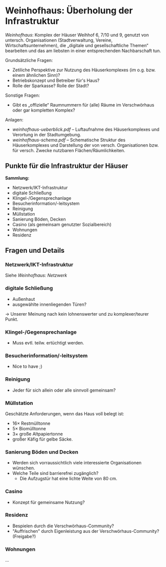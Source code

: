# Weinhofhaus: Überholung der Infrastruktur

*Weinhofhaus*: Komplex der Häuser Weihhof 6, 7/10 und 9, genutzt von untersch. Organisationen (Stadtverwaltung, Vereine, Wirtschaftsunternehmen), die „digitale und gesellschaftliche Themen“ bearbeiten und das am liebsten in einer entsprechenden Nachbarschaft tun.

Grundsätzliche Fragen:
* Zetiliche Perspektive zur Nutzung des Häuserkomplexes (im o.g. bzw. einem ähnlichen Sinn)?
* Betriebskonzept und Betreiber für's Haus?
* Rolle der Sparkasse? Rolle der Stadt?

Sonstige Fragen:
* Gibt es „offizielle“ Raumnummern für (alle) Räume im Verschwörhaus oder gar kompletten Komplex?

Anlagen:
* *weinhofhaus-ueberblick.pdf* – Luftaufnahme des Häuserkomplexes und Verortung in der Stadtumgebung.
* *weinhofhaus-schema.pdf* – Schematische Struktur des Häuserkomplexes und Darstellung der von versch. Organisationen bzw. für versch. Zwecke nutzbaren Flächen/Räumlichkeiten.



## Punkte für die Infrastruktur der Häuser

**Sammlung:**

* Netzwerk/IKT-Infrastruktur
* digitale Schließung
* Klingel-/Gegensprechanlage
* Besucherinformation/-leitsystem
* Reinigung
* Müllstation
* Sanierung Böden, Decken
* Casino (als gemeinsam genutzter Sozialbereich)
* Wohnungen
* Residenz



## Fragen und Details



### Netzwerk/IKT-Infrastruktur

Siehe *Weinhofhaus: Netzwerk*



### digitale Schließung

* Außenhaut
* ausgewählte innenliegenden Türen?

→ Unserer Meinung nach kein lohnenswerter und zu komplexer/teurer Punkt.


### Klingel-/Gegensprechanlage

* Muss evtl. teilw. ertüchtigt werden.



### Besucherinformation/-leitsystem

* Nice to have ;)



### Reinigung

* Jeder für sich allein oder alle sinnvoll gemeinsam?



### Müllstation

Geschätzte Anforderungen, wenn das Haus voll belegt ist:
* 16× Restmülltonne
* 5× Biomülltonne
* 3× große Altpapiertonne
* großer Käfig für gelbe Säcke.



### Sanierung Böden und Decken

* Werden sich vorraussichtlich viele interessierte Organisationen wünschen.
* Welche Teile sind barrierefrei zugänglich?
  * Die Aufzugstür hat eine lichte Weite von 80 cm.



### Casino

* Konzept für gemeinsame Nutzung?



### Residenz

* Bespielen durch die Verschwörhaus-Community?
* "Auffrischen" durch Eigenleistung aus der Verschwörhaus-Community? (Freigabe?)



### Wohnungen

...

